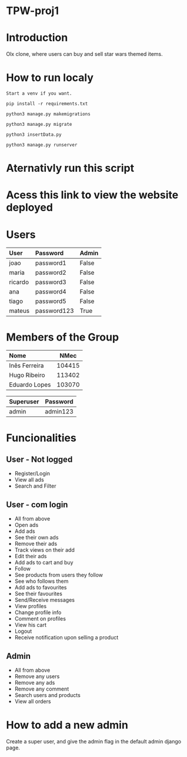 # TPW-proj1

# Introduction

Olx clone, where users can buy and sell star wars themed items.

# How to run localy

    Start a venv if you want.

    pip install -r requirements.txt

    python3 manage.py makemigrations

    python3 manage.py migrate

    python3 insertData.py

    python3 manage.py runserver

# Aternativly run this script

# Acess this link to view the website deployed

# Users 

| User    | Password     | Admin |
|:--------|:-------------|:------|
| joao    | password1    | False |
| maria   | password2    | False |
| ricardo | password3    | False |
| ana     | password4    | False |
| tiago   | password5    | False |
| mateus  | password123  | True  |

# Members of the Group

| Nome | NMec |
|:---|:---:|
| Inês Ferreira | 104415 |
| Hugo Ribeiro | 113402 |
| Eduardo Lopes | 103070 |

| Superuser | Password |
|:---|:---:|
| admin | admin123 |

# Funcionalities 

## User - Not logged

- Register/Login 
- View all ads  
- Search and Filter 

## User - com login

- All from above
- Open ads 
- Add ads 
- See their own ads 
- Remove their ads 
- Track views on their add 
- Edit their ads 
- Add ads to cart and buy 
- Follow 
- See products from users they follow 
- See who follows them 
- Add ads to favourites 
- See their favourites 
- Send/Receive messages 
- View profiles 
- Change profile info 
- Comment on profiles 
- View his cart 
- Logout 
- Receive notification upon selling a product 

## Admin

- All from above
- Remove any users 
- Remove any ads 
- Remove any comment
- Search users and products 
- View all orders 


# How to add a new admin

Create a super user, and give the admin flag in the default admin django page.